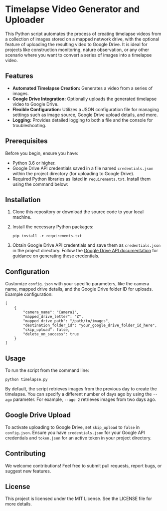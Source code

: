 # Timelapse Video Generator and Uploader

This Python script automates the process of creating timelapse videos from a collection of images stored on a mapped network drive, with the optional feature of uploading the resulting video to Google Drive. It is ideal for projects like construction monitoring, nature observation, or any other scenario where you want to convert a series of images into a timelapse video.

## Features

- **Automated Timelapse Creation:** Generates a video from a series of images.
- **Google Drive Integration:** Optionally uploads the generated timelapse video to Google Drive.
- **Flexible Configuration:** Utilizes a JSON configuration file for managing settings such as image source, Google Drive upload details, and more.
- **Logging:** Provides detailed logging to both a file and the console for troubleshooting.

## Prerequisites

Before you begin, ensure you have:

- Python 3.6 or higher.
- Google Drive API credentials saved in a file named `credentials.json` within the project directory (for uploading to Google Drive).
- Required Python libraries as listed in `requirements.txt`. Install them using the command below:

## Installation

1. Clone this repository or download the source code to your local machine.
2. Install the necessary Python packages:

    ```
    pip install -r requirements.txt
    ```

3. Obtain Google Drive API credentials and save them as `credentials.json` in the project directory. Follow the [Google Drive API documentation](https://developers.google.com/drive/api/v3/quickstart/python) for guidance on generating these credentials.

## Configuration

Customize `config.json` with your specific parameters, like the camera name, mapped drive details, and the Google Drive folder ID for uploads. Example configuration:

```
[
    {
        "camera_name": "Camera1",
        "mapped_drive_letter": "Z",
        "mapped_drive_path": "/path/to/images",
        "destination_folder_id": "your_google_drive_folder_id_here",
        "skip_upload": false,
        "delete_on_success": true
    }
]
```

## Usage

To run the script from the command line:

```
python timelapse.py
```

By default, the script retrieves images from the previous day to create the timelapse. You can specify a different number of days ago by using the `--ago` parameter. For example, `--ago 2` retrieves images from two days ago.

## Google Drive Upload

To activate uploading to Google Drive, set `skip_upload` to `false` in `config.json`. Ensure you have `credentials.json` for your Google API credentials and `token.json` for an active token in your project directory.

## Contributing

We welcome contributions! Feel free to submit pull requests, report bugs, or suggest new features.

## License

This project is licensed under the MIT License. See the LICENSE file for more details.
